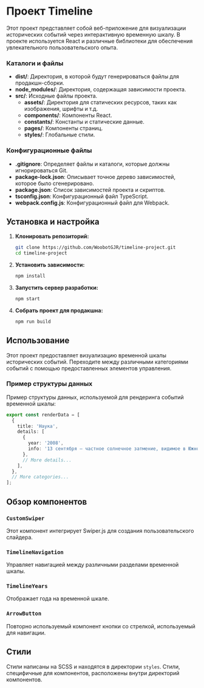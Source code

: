 # Проект Timeline

Этот проект представляет собой веб-приложение для визуализации исторических событий через интерактивную временную шкалу. В проекте используется React и различные библиотеки для обеспечения увлекательного пользовательского опыта.

### Каталоги и файлы

- **dist/**: Директория, в которой будут генерироваться файлы для продакшн-сборки.
- **node_modules/**: Директория, содержащая зависимости проекта.
- **src/**: Исходные файлы проекта.
  - **assets/**: Директория для статических ресурсов, таких как изображения, шрифты и т.д.
  - **components/**: Компоненты React.
  - **constants/**: Константы и статические данные.
  - **pages/**: Компоненты страниц.
  - **styles/**: Глобальные стили.

### Конфигурационные файлы

- **.gitignore**: Определяет файлы и каталоги, которые должны игнорироваться Git.
- **package-lock.json**: Описывает точное дерево зависимостей, которое было сгенерировано.
- **package.json**: Список зависимостей проекта и скриптов.
- **tsconfig.json**: Конфигурационный файл TypeScript.
- **webpack.config.js**: Конфигурационный файл для Webpack.

## Установка и настройка

1. **Клонировать репозиторий:**

   ```sh
   git clone https://github.com/WoobotGJR/timeline-project.git
   cd timeline-project
   ```

2. **Установить зависимости:**

   ```sh
   npm install
   ```

3. **Запустить сервер разработки:**

   ```sh
   npm start
   ```

4. **Собрать проект для продакшна:**
   ```sh
   npm run build
   ```

## Использование

Этот проект предоставляет визуализацию временной шкалы исторических событий. Переходите между различными категориями событий с помощью предоставленных элементов управления.

### Пример структуры данных

Пример структуры данных, используемой для рендеринга событий временной шкалы:

```ts
export const renderData = [
  {
    title: 'Наука',
    details: [
      {
        year: '2008',
        info: '13 сентября — частное солнечное затмение, видимое в Южной Африке и части Антарктиды',
      },
      // More details...
    ],
  },
  // More categories...
];
```

## Обзор компонентов

### `CustomSwiper`

Этот компонент интегрирует Swiper.js для создания пользовательского слайдера.

### `TimelineNavigation`

Управляет навигацией между различными разделами временной шкалы.

### `TimelineYears`

Отображает года на временной шкале.

### `ArrowButton`

Повторно используемый компонент кнопки со стрелкой, используемый для навигации.

## Стили

Стили написаны на SCSS и находятся в директории `styles`. Стили, специфичные для компонентов, расположены внутри директорий компонентов.
